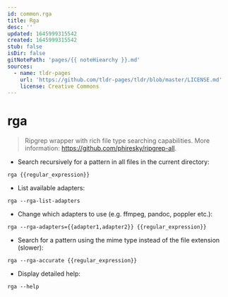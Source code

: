 ```yaml
---
id: common.rga
title: Rga
desc: ''
updated: 1645999315542
created: 1645999315542
stub: false
isDir: false
gitNotePath: 'pages/{{ noteHiearchy }}.md'
sources:
  - name: tldr-pages
    url: 'https://github.com/tldr-pages/tldr/blob/master/LICENSE.md'
    license: Creative Commons
---
```

# rga

> Ripgrep wrapper with rich file type searching capabilities.
> More information: <https://github.com/phiresky/ripgrep-all>.

- Search recursively for a pattern in all files in the current directory:

`rga {{regular_expression}}`

- List available adapters:

`rga --rga-list-adapters`

- Change which adapters to use (e.g. ffmpeg, pandoc, poppler etc.):

`rga --rga-adapters={{adapter1,adapter2}} {{regular_expression}}`

- Search for a pattern using the mime type instead of the file extension (slower):

`rga --rga-accurate {{regular_expression}}`

- Display detailed help:

`rga --help`

